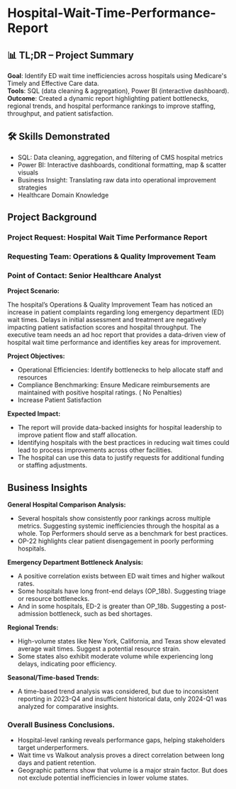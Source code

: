 # Hospital-Wait-Time-Performance-Report

## 📊 TL;DR – Project Summary

**Goal**: Identify ED wait time inefficiencies across hospitals using Medicare's Timely and Effective Care data.  
**Tools**: SQL (data cleaning & aggregation), Power BI (interactive dashboard).  
**Outcome**: Created a dynamic report highlighting patient bottlenecks, regional trends, and hospital performance rankings to improve staffing, throughput, and patient satisfaction.

## 🛠️ Skills Demonstrated

- SQL: Data cleaning, aggregation, and filtering of CMS hospital metrics
- Power BI: Interactive dashboards, conditional formatting, map & scatter visuals
- Business Insight: Translating raw data into operational improvement strategies
- Healthcare Domain Knowledge

## Project Background 

###  Project Request: Hospital Wait Time Performance Report
### Requesting Team: Operations & Quality Improvement Team
### Point of Contact: Senior Healthcare Analyst

**Project Scenario:**

The hospital’s Operations & Quality Improvement Team has noticed an increase in patient complaints regarding long emergency department (ED) wait times. Delays in initial assessment and treatment are negatively impacting patient satisfaction scores and hospital throughput. The executive team needs an ad hoc report that provides a data-driven view of hospital wait time performance and identifies key areas for improvement.

**Project Objectives:**

* Operational Efficiencies: Identify bottlenecks to help allocate staff and resources
* Compliance Benchmarking: Ensure Medicare reimbursements are maintained with positive hospital ratings. ( No Penalties)
* Increase Patient Satisfaction

**Expected Impact:**

* The report will provide data-backed insights for hospital leadership to improve patient flow and staff allocation.
* Identifying hospitals with the best practices in reducing wait times could lead to process improvements across other facilities.
* The hospital can use this data to justify requests for additional funding or staffing adjustments.

## Business Insights

**General Hospital Comparison Analysis:**
* Several hospitals show consistently poor rankings across multiple metrics. Suggesting systemic inefficiencies through the hospital as a whole. Top Performers should serve as a benchmark for best practices.
* OP-22 highlights clear patient disengagement in poorly performing hospitals.

**Emergency Department Bottleneck Analysis:**
* A positive correlation exists between ED wait times and higher walkout rates.
* Some hospitals have long front-end delays (OP_18b). Suggesting triage or resource bottlenecks.
* And in some hospitals, ED-2 is greater than OP_18b. Suggesting a post-admission bottleneck, such as bed shortages.

**Regional Trends:**
* High-volume states like New York, California, and Texas show elevated average wait times. Suggest a potential resource strain.
* Some states also exhibit moderate volume while experiencing long delays, indicating poor efficiency.

**Seasonal/Time-based Trends:**
* A time-based trend analysis was considered, but due to inconsistent reporting in 2023-Q4 and insufficient historical data, only 2024-Q1 was analyzed for comparative insights.

### Overall Business Conclusions.
* Hospital-level ranking reveals performance gaps, helping stakeholders target underperformers.
* Wait time vs Walkout analysis proves a direct correlation between long days and patient retention.
* Geographic patterns show that volume is a major strain factor. But does not exclude potential inefficiencies in lower volume states.

